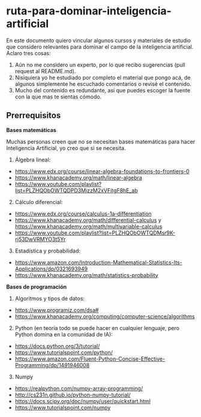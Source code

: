 # ruta-para-dominar-inteligencia-artificial

En este documento quiero vincular algunos cursos y materiales de estudio que considero relevantes para dominar el campo de la inteligencia artificial. Aclaro tres cosas:
1. Aún no me considero un experto, por lo que recibo sugerencias (pull request al README.md).
2. Nisiquiera yo he estudiado por completo el material que pongo acá, de algunos simplemente he escuchado comentarios o revisé el contenido.
3. Mucho del contenido es redundante, así que puedes escoger la fuente con la que mas te sientas cómodo.

## Prerrequisitos

**Bases matemáticas**

Muchas personas creen que no se necesitan bases matemáticas para hacer Inteligencia Artificial, yo creo que si se necesita.
1. Álgebra lineal:
  * https://www.edx.org/course/linear-algebra-foundations-to-frontiers-0
  * https://www.khanacademy.org/math/linear-algebra
  * https://www.youtube.com/playlist?list=PLZHQObOWTQDPD3MizzM2xVFitgF8hE_ab
2. Cálculo diferencial:
  * https://www.edx.org/course/calculus-1a-differentiation
  * https://www.khanacademy.org/math/differential-calculus y https://www.khanacademy.org/math/multivariable-calculus
  * https://www.youtube.com/playlist?list=PLZHQObOWTQDMsr9K-rj53DwVRMYO3t5Yr
3. Estadística y probabilidad:
  * https://www.amazon.com/Introduction-Mathematical-Statistics-Its-Applications/dp/0321693949
  * https://www.khanacademy.org/math/statistics-probability
  
  **Bases de programación**
  
1. Algoritmos y tipos de datos:
  * https://www.programiz.com/dsa#
  * https://www.khanacademy.org/computing/computer-science/algorithms
2. Python (en teoría todo se puede hacer en cualquier lenguaje, pero Python domina en la comunidad de IA):
  * https://docs.python.org/3/tutorial/
  * https://www.tutorialspoint.com/python/
  * https://www.amazon.com/Fluent-Python-Concise-Effective-Programming/dp/1491946008
3. Numpy
  * https://realpython.com/numpy-array-programming/
  * http://cs231n.github.io/python-numpy-tutorial/
  * https://docs.scipy.org/doc/numpy/user/quickstart.html
  * https://www.tutorialspoint.com/numpy
